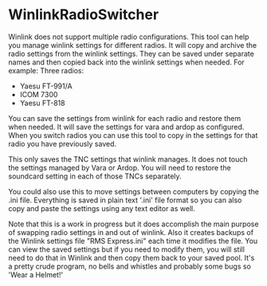 # WinlinkRadioSwitcher

Winlink does not support multiple radio configurations.
This tool can help you manage winlink settings for different radios.
It will copy and archive the radio settings from the winlink settings.
They can be saved under separate names and then copied back into the winlink settings when needed.
For example:
Three radios:

* Yaesu FT-991/A
* ICOM 7300
* Yaesu FT-818

You can save the settings from winlink for each radio and restore them when needed. It will save the settings for vara and ardop as configured. 
When you switch radios you can use this tool to copy in the settings for that radio you have previously saved. 

This only saves the TNC settings that winlink manages. It does not touch the settings managed by Vara or Ardop. 
You will need to restore the soundcard setting in each of those TNCs separately.

You could also use this to move settings between computers by copying the .ini file. Everything is saved in plain text '.ini' file format
so you can also copy and paste the settings using any text editor as well.

Note that this is a work in progress but it does accomplish the main purpose of swapping radio settings in and out of winlink.
Also it creates backups of the Winlink settings file "RMS Express.ini" each time it modifies the file.
You can view the saved settings but if you need to modify them, you will still need to do that in Winlink and then copy them back to your saved pool.
It's a pretty crude program, no bells and whistles and probably some bugs so 'Wear a Helmet!'

